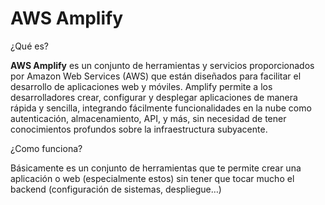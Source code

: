 # AWS Amplify

¿Qué es?

**AWS Amplify** es un conjunto de herramientas y servicios proporcionados por Amazon Web Services (AWS) que están diseñados para facilitar el desarrollo de aplicaciones web y móviles. Amplify permite a los desarrolladores crear, configurar y desplegar aplicaciones de manera rápida y sencilla, integrando fácilmente funcionalidades en la nube como autenticación, almacenamiento, API, y más, sin necesidad de tener conocimientos profundos sobre la infraestructura subyacente.

¿Como funciona?

Básicamente es un conjunto de herramientas que te permite crear una aplicación o web (especialmente estos) sin tener que tocar mucho el backend (configuración de sistemas, despliegue…)